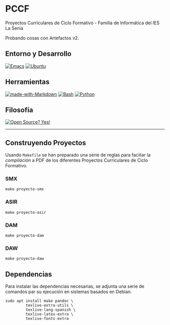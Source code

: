 # PCCF

Proyectos Curriculares de Ciclo Formativo - Familía de Informática del IES La Senia

Probando cosas con Artefactos v2.

## Entorno y Desarrollo

[![Emacs](https://img.shields.io/badge/Emacs-%237F5AB6.svg?&logo=gnu-emacs&logoColor=white)](#)
[![Ubuntu](https://img.shields.io/badge/Ubuntu-E95420?logo=ubuntu&logoColor=white)](#)

## Herramientas

[![made-with-Markdown](https://img.shields.io/badge/Made%20with-Markdown-1f425f.svg)](http://commonmark.org)
[![Bash](https://img.shields.io/badge/Bash-4EAA25?logo=gnubash&logoColor=fff)](#)
[![Python](https://img.shields.io/badge/Python-3776AB?logo=python&logoColor=fff)](#)

## Filosofía

[![Open Source? Yes!](https://badgen.net/badge/Open%20Source%20%3F/Yes%21/blue?icon=github)](https://github.com/Naereen/badges/)

---
## Construyendo Proyectos

Usando `Makefile` se han preparado una serie de reglas para faciliar la *compilación* a PDF de los diferentes Proyectos
Curriculares de Ciclo Formativo.

### SMX
```shell
make proyecto-smx
```

### ASIR
```shell
make proyecto-asir
```

### DAM
```shell
make proyecto-dam
```
### DAW
```shell
make proyecto-daw
```

## Dependencias

Para instalar las dependencias necesarias, se adjunta una serie de comandos par su ejecución en sistemas basados en Debian.

```shell
sudo apt install make pandoc \
	     texlive-extra-utils \
		 texlive-lang-spanish \
		 texlive-latex-extra \
		 texlive-fonts-extra

```


